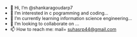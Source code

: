 - 👋 Hi, I’m @shankaragoudarp7
- 👀 I’m interested in c pogramming and coding...
- 🌱 I’m currently learning information science engineering...
- 💞️ I’m looking to collaborate on ...
- 📫 How to reach me: mail= suhasrp44@gmail.com

<!---
suhasrp7/suhasrp7 is a ✨ special ✨ repository because its `README.md` (this file) appears on your GitHub profile.
You can click the Preview link to take a look at your changes.
--->
